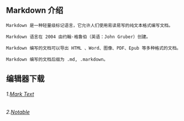 ## Markdown 介绍

    Markdown 是一种轻量级标记语言，它允许人们使用易读易写的纯文本格式编写文档。
    
    Markdown 语言在 2004 由约翰·格鲁伯（英语：John Gruber）创建。
    
    Markdown 编写的文档可以导出 HTML 、Word、图像、PDF、Epub 等多种格式的文档。
    
    Markdown 编写的文档后缀为 .md, .markdown。

## 编辑器下载

###### 1.[Mark Text](https://github.com/marktext/marktext)

###### 2.[Notable](https://github.com/notable/notable)
